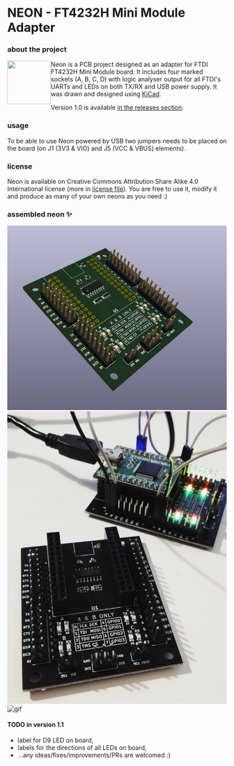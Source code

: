 # NEON - FT4232H Mini Module Adapter 

### about the project

<img align="left" width="100" height="100" src="http://alicja.space/NEON.png"> Neon is a PCB project designed as an adapter for FTDI FT4232H Mini Module board. It includes four marked sockets (A, B, C, D) with logic analyser output for all FTDI's UARTs and LEDs on both TX/RX and USB power supply. It was drawn and designed using [KiCad](https://kicad-pcb.org/).


Version 1.0 is available [in the releases section](https://github.com/alicjamusial/neon/releases/tag/neon-v.1.0).

### usage
To be able to use Neon powered by USB two jumpers needs to be placed on the board (on J1 (3V3 & VIO) and J5 (VCC & VBUS) elements).

### license
Neon is available on Creative Commons Attribution Share Alike 4.0 International license (more in [license file](LICENSE.txt)). You are free to use it, modify it and produce as many of your own neons as you need :)

### assembled neon ✨

![visualisation](photos/neon_visualisation.png)
![visualisation](photos/neon.jpg)
![gif](photos/neon.gif)

#### TODO in version 1.1
* label for D9 LED on board,
* labels for the directions of all LEDs on board,
* ...any ideas/fixes/improvements/PRs are welcomed :)